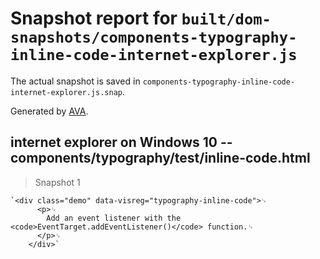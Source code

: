 # Snapshot report for `built/dom-snapshots/components-typography-inline-code-internet-explorer.js`

The actual snapshot is saved in `components-typography-inline-code-internet-explorer.js.snap`.

Generated by [AVA](https://ava.li).

## internet explorer on Windows 10 -- components/typography/test/inline-code.html

> Snapshot 1

    `<div class="demo" data-visreg="typography-inline-code">␊
          <p>␊
            Add an event listener with the <code>EventTarget.addEventListener()</code> function.␊
          </p>␊
        </div>`
